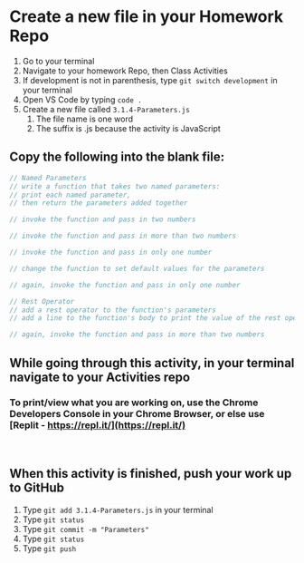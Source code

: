 # Create a new file in your Homework Repo

1. Go to your terminal
2. Navigate to your homework Repo, then Class Activities
3. If development is not in parenthesis, type `git switch development` in your terminal
4. Open VS Code by typing `code .`
5. Create a new file called `3.1.4-Parameters.js`
    1. The file name is one word
    2. The suffix is .js because the activity is JavaScript

## Copy the following into the blank file:

```javascript
// Named Parameters
// write a function that takes two named parameters:
// print each named parameter,
// then return the parameters added together

// invoke the function and pass in two numbers

// invoke the function and pass in more than two numbers

// invoke the function and pass in only one number

// change the function to set default values for the parameters

// again, invoke the function and pass in only one number

// Rest Operator
// add a rest operator to the function's parameters
// add a line to the function's body to print the value of the rest operator

// again, invoke the function and pass in more than two numbers
```

## While going through this activity, in your terminal navigate to your Activities repo

### To print/view what you are working on, use the Chrome Developers Console in your Chrome Browser, or else use [Replit - https://repl.it/](https://repl.it/)

<br>

## When this activity is finished, push your work up to GitHub

1. Type `git add 3.1.4-Parameters.js` in your terminal
2. Type `git status`
3. Type `git commit -m "Parameters"`
4. Type `git status`
5. Type `git push`
